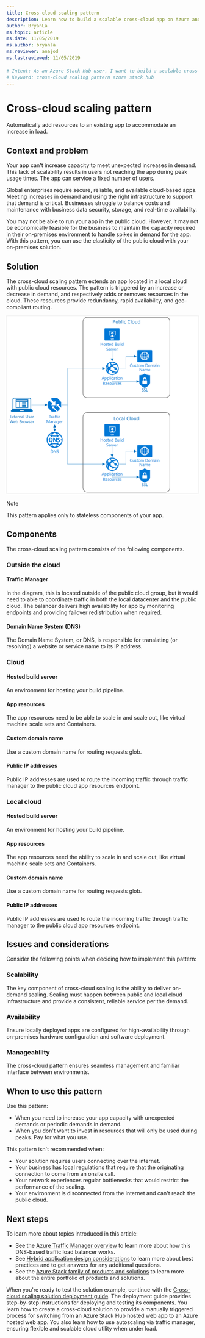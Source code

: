 ```yaml
---
title: Cross-cloud scaling pattern
description: Learn how to build a scalable cross-cloud app on Azure and Azure Stack Hub.
author: BryanLa
ms.topic: article
ms.date: 11/05/2019
ms.author: bryanla
ms.reviewer: anajod
ms.lastreviewed: 11/05/2019

# Intent: As an Azure Stack Hub user, I want to build a scalable cross-cloud app on Azure and Azure Stack Hub.
# Keyword: cross-cloud scaling pattern azure stack hub
---
```


# Cross-cloud scaling pattern

Automatically add resources to an existing app to accommodate an increase in load.

## Context and problem

Your app can't increase capacity to meet unexpected increases in demand. This lack of scalability results in users not reaching the app during peak usage times. The app can service a fixed number of users.

Global enterprises require secure, reliable, and available cloud-based apps. Meeting increases in demand and using the right infrastructure to support that demand is critical. Businesses struggle to balance costs and maintenance with business data security, storage, and real-time availability.

You may not be able to run your app in the public cloud. However, it may not be economically feasible for the business to maintain the capacity required in their on-premises environment to handle spikes in demand for the app. With this pattern, you can use the elasticity of the public cloud with your on-premises solution.

## Solution

The cross-cloud scaling pattern extends an app located in a local cloud with public cloud resources. The pattern is triggered by an increase or decrease in demand, and respectively adds or removes resources in the cloud. These resources provide redundancy, rapid availability, and geo-compliant routing.

![Cross-cloud scaling pattern](media/pattern-cross-cloud-scale/cross-cloud-scaling.png)

> [!NOTE]
> This pattern applies only to stateless components of your app.

## Components

The cross-cloud scaling pattern consists of the following components.

### Outside the cloud

#### Traffic Manager

In the diagram, this is located outside of the public cloud group, but it would need to able to coordinate traffic in both the local datacenter and the public cloud. The balancer delivers high availability for app by monitoring endpoints and providing failover redistribution when required.

#### Domain Name System (DNS)

The Domain Name System, or DNS, is responsible for translating (or resolving) a website or service name to its IP address.

### Cloud

#### Hosted build server

An environment for hosting your build pipeline.

#### App resources

The app resources need to be able to scale in and scale out, like virtual machine scale sets and Containers.

#### Custom domain name

Use a custom domain name for routing requests glob.

#### Public IP addresses

Public IP addresses are used to route the incoming traffic through traffic manager to the public cloud app resources endpoint.  

### Local cloud

#### Hosted build server

An environment for hosting your build pipeline.

#### App resources

The app resources need the ability to scale in and scale out, like virtual machine scale sets and Containers.

#### Custom domain name

Use a custom domain name for routing requests glob.

#### Public IP addresses

Public IP addresses are used to route the incoming traffic through traffic manager to the public cloud app resources endpoint.

## Issues and considerations

Consider the following points when deciding how to implement this pattern:

### Scalability

The key component of cross-cloud scaling is the ability to deliver on-demand scaling. Scaling must happen between public and local cloud infrastructure and provide a consistent, reliable service per the demand.

### Availability

Ensure locally deployed apps are configured for high-availability through on-premises hardware configuration and software deployment.

### Manageability

The cross-cloud pattern ensures seamless management and familiar interface between environments.

## When to use this pattern

Use this pattern:

- When you need to increase your app capacity with unexpected demands or periodic demands in demand.
- When you don't want to invest in resources that will only be used during peaks. Pay for what you use.

This pattern isn't recommended when:

- Your solution requires users connecting over the internet.
- Your business has local regulations that require that the originating connection to come from an onsite call.
- Your network experiences regular bottlenecks that would restrict the performance of the scaling.
- Your environment is disconnected from the internet and can't reach the public cloud.

## Next steps

To learn more about topics introduced in this article:

- See the [Azure Traffic Manager overview](/azure/traffic-manager/traffic-manager-overview) to learn more about how this DNS-based traffic load balancer works.
- See [Hybrid application design considerations](overview-app-design-considerations.md) to learn more about best practices and to get answers for any additional questions.
- See the [Azure Stack family of products and solutions](/azure-stack) to learn more about the entire portfolio of products and solutions.

When you're ready to test the solution example, continue with the [Cross-cloud scaling solution deployment guide](solution-deployment-guide-cross-cloud-scaling.md). The deployment guide provides step-by-step instructions for deploying and testing its components. You learn how to create a cross-cloud solution to provide a manually triggered process for switching from an Azure Stack Hub hosted web app to an Azure hosted web app. You also learn how to use autoscaling via traffic manager, ensuring flexible and scalable cloud utility when under load.

